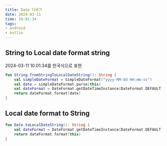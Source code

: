 ```yaml
---
title: Date 다루기
date: 2024-03-11
time: 10:01:34
tags:
- android
- kotlin
---
```

## String to Local date format string
2024-03-11 10:01:34를 한국식으로 표현
```kotlin
fun String.fromStringToLocalDateString(): String {
	val simpleDateFormat = SimpleDateFormat("yyyy-MM-dd HH:mm:ss")  
	val date = simpleDateFormat.parse(this)  
	val dateFormat = DateFormat.getDateTimeInstance(DateFormat.DEFAULT, DateFormat.SHORT, Locale.KOREA)  
	return dateFormat.format(date)
}
```

## Local date format to String
```kotlin
fun Date.toLocalDateString(): String {
	val dateFormat = DateFormat.getDateTimeInstance(DateFormat.DEFAULT, DateFormat.SHORT, Locale.KOREA)  
	return dateFormat.format(this)
}
```